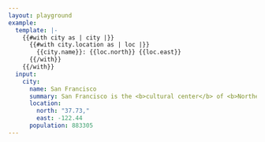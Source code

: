 ```yaml
---
layout: playground
example:
  template: |-
    {{#with city as | city |}}
      {{#with city.location as | loc |}}
        {{city.name}}: {{loc.north}} {{loc.east}}
      {{/with}}
    {{/with}}
  input:
    city:
      name: San Francisco
      summary: San Francisco is the <b>cultural center</b> of <b>Northern California</b>
      location:
        north: "37.73,"
        east: -122.44
      population: 883305
---
```

